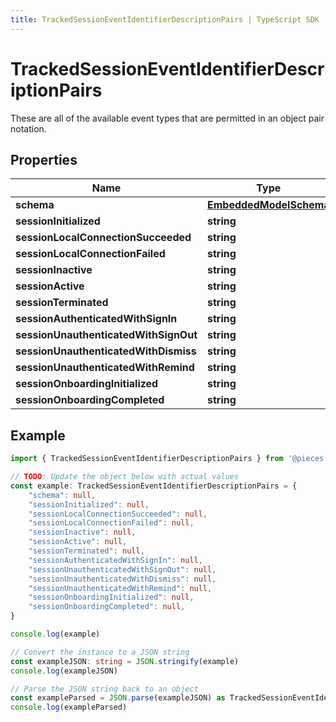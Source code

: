 ```yaml
---
title: TrackedSessionEventIdentifierDescriptionPairs | TypeScript SDK
---
```



# TrackedSessionEventIdentifierDescriptionPairs

These are all of the available event types that are permitted in an object pair notation.

## Properties

Name | Type
------------ | -------------
**schema** | [**EmbeddedModelSchema**](EmbeddedModelSchema)
**sessionInitialized** | **string**
**sessionLocalConnectionSucceeded** | **string**
**sessionLocalConnectionFailed** | **string**
**sessionInactive** | **string**
**sessionActive** | **string**
**sessionTerminated** | **string**
**sessionAuthenticatedWithSignIn** | **string**
**sessionUnauthenticatedWithSignOut** | **string**
**sessionUnauthenticatedWithDismiss** | **string**
**sessionUnauthenticatedWithRemind** | **string**
**sessionOnboardingInitialized** | **string**
**sessionOnboardingCompleted** | **string**

## Example

```typescript
import { TrackedSessionEventIdentifierDescriptionPairs } from '@pieces.app/pieces-os-client'

// TODO: Update the object below with actual values
const example: TrackedSessionEventIdentifierDescriptionPairs = {
    "schema": null,
    "sessionInitialized": null,
    "sessionLocalConnectionSucceeded": null,
    "sessionLocalConnectionFailed": null,
    "sessionInactive": null,
    "sessionActive": null,
    "sessionTerminated": null,
    "sessionAuthenticatedWithSignIn": null,
    "sessionUnauthenticatedWithSignOut": null,
    "sessionUnauthenticatedWithDismiss": null,
    "sessionUnauthenticatedWithRemind": null,
    "sessionOnboardingInitialized": null,
    "sessionOnboardingCompleted": null,
}

console.log(example)

// Convert the instance to a JSON string
const exampleJSON: string = JSON.stringify(example)
console.log(exampleJSON)

// Parse the JSON string back to an object
const exampleParsed = JSON.parse(exampleJSON) as TrackedSessionEventIdentifierDescriptionPairs
console.log(exampleParsed)
```


